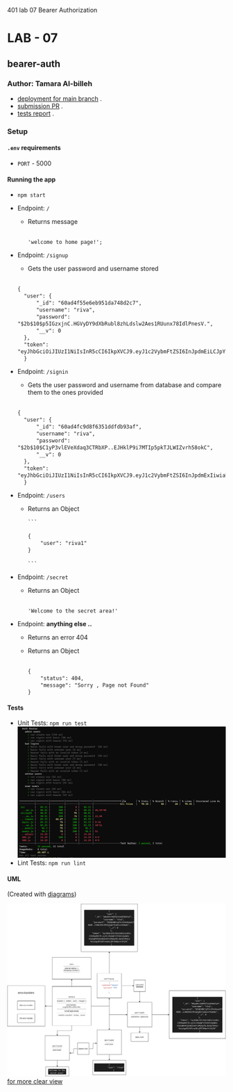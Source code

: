 401 lab 07 Bearer Authorization
# LAB - 07
## bearer-auth
### Author: Tamara Al-billeh

* [deployment for main branch]() .
* [submission PR](https://github.com/tamaraalbilleh/bearer-auth/pulls) .
* [tests report](https://github.com/tamaraalbilleh/bearer-auth/actions) .
 
### Setup

#### `.env` requirements

- `PORT` - 5000

#### Running the app

- `npm start`
- Endpoint: `/`
  - Returns message

    ```

    'welcome to home page!';

    ```
  
- Endpoint: `/signup`
  - Gets the user password and username stored

  ```

  {
    "user": {
        "_id": "60ad4f55e6eb951da748d2c7",
        "username": "riva",
        "password": "$2b$10$p5IGzxjnC.HGVyDY9dXbRubl8zhLdslw2Aes1RUunx78IdlPnesV.",
        "__v": 0
    },
    "token": "eyJhbGciOiJIUzI1NiIsInR5cCI6IkpXVCJ9.eyJ1c2VybmFtZSI6InJpdmEiLCJpYXQiOjE2MjE5NzA3NzR9.aMG46F_D87Dr7XoVxBmFNTTRvWu3khMDWEAnCjHR_Ng"
    }

  ```

- Endpoint: `/signin`
  - Gets the user password and username from database and compare them to the ones provided 

  ```

  {
    "user": {
        "_id": "60ad4fc9d8f6351ddfdb93af",
        "username": "riva",
        "password": "$2b$10$C1yP3vlEVeXdaq3CTRbXP..EJHklP9i7MTIp5pkTJLWIZvrh58okC",
        "__v": 0
    },
    "token": "eyJhbGciOiJIUzI1NiIsInR5cCI6IkpXVCJ9.eyJ1c2VybmFtZSI6InJpdmExIiwiaWF0IjoxNjIxOTcxMjAyfQ.duCQ7iRnCu9xtp1gu81SdEteqSKujDT2VHpnJr1UjTk"
    }

  ```

- Endpoint: `/users`
  - Returns an Object

        ```

        {
            "user": "riva1"
        }

        ```
- Endpoint: `/secret`
  - Returns an Object

    ```

    'Welcome to the secret area!'

    ```
- Endpoint: **anything else ..**
  - Returns an error 404
  - Returns an Object

    ```

    {
        "status": 404,
        "message": "Sorry , Page not Found"
    }

    ```
#### Tests

- Unit Tests: `npm run test`
![tests](./assets/aaa.PNG)
- Lint Tests: `npm run lint`

#### UML

(Created with [diagrams](https://app.diagrams.net/))

![UML Diagram](./assets/uml.png)
[for more clear view](https://app.diagrams.net/#G1A1zG4gBz0nRR9OKmVet0FRHUvjJdE55j) 